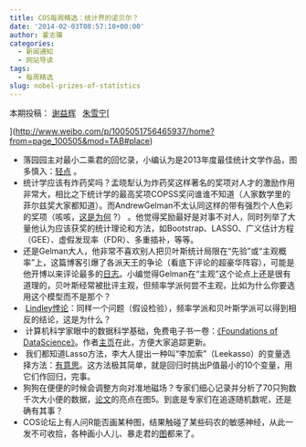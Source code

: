 ```yaml
---
title: COS每周精选：统计界的诺贝尔？
date: '2014-02-03T08:57:10+00:00'
author: 霍志骥
categories:
  - 新闻通知
  - 网站导读
tags:
  - 每周精选
slug: nobel-prizes-of-statistics
---
```


本期投稿： [谢益辉](http://yihui.name/)   [朱雪宁](http://www.puddingnnn.com)[
  
](http://www.weibo.com/p/1005051756465937/home?from=page_100505&mod=TAB#place) 

  * 落园园主对最小二乘君的回忆录，小编认为是2013年度最佳统计文学作品，图多慎入：[轻点](http://www.loyhome.com/?p=3250) 。
  * 统计学应该有炸药奖吗？孟晓犁认为炸药奖这样著名的奖项对人才的激励作用非常大，相比之下统计学的最高奖项COPSS奖问谁谁不知道（人家数学里的菲尔兹奖大家都知道）。而AndrewGelman不太认同这样的带有强烈个人色彩的奖项（咳咳，[这是为何](http://andrewgelman.com/2013/12/27/statistics-nobel-prize/) ?） 。他觉得奖励最好是对事不对人，同时列举了大量他认为应该获奖的统计理论和方法，如Bootstrap、LASSO、广义估计方程（GEE）、虚假发现率（FDR）、多重插补，等等。
  * 还是Gelman大人，他非常不喜欢别人把贝叶斯统计局限在“先验”或“主观概率”上，这篇博客引爆了各派天王的争论（看底下评论的超豪华阵容），可能是他开博以来评论最多的[日志](http://andrewgelman.com/2014/01/16/22571/)。小编觉得Gelman在“主观”这个论点上还是很有道理的，贝叶斯经常被批评主观，但频率学派何尝不主观，比如为什么你要选用这个模型而不是那个？
  *  [Lindley悖论](http://en.wikipedia.org/wiki/Lindley's_paradox)：同样一个问题（假设检验），频率学派和贝叶斯学派可以得到相反的结论，这是为什么？
  *  计算机科学家眼中的数据科学基础，免费电子书一卷：[《Foundations of DataScience》](http://www.cs.cornell.edu/jeh/book112013.pdf)。作者[主页](http://www.cs.cornell.edu/jeh/)在此，方便大家追踪更新。
  *  我们都知道Lasso方法，李大人提出一种叫“李加索”（Leekasso）的变量选择方法：[有意思](http://simplystatistics.org/2014/01/04/repost-prediction-the-lasso-vs-just-using-the-top-10-predictors/)。这方法极其简单，就是回归时挑出P值最小的10个变量，用它们作回归，完事。
  * 狗狗在便便的时候会调整方向对准地磁场？专家们细心记录并分析了70只狗数千次大小便的数据，[论文](http://www.frontiersinzoology.com/content/pdf/1742-9994-10-80.pdf)的亮点在图5。到底是专家们在追逐随机数呢，还是确有其事？
  * COS论坛上有人问R能否画某种图，结果触碰了某些码农的敏感神经，从此一发不可收拾，各种画小人儿、暴走君的[图](https://cos.name/cn/topic/147769)都来了。<span style="line-height: 1.5"> </span>

